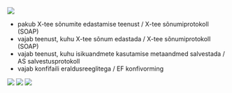 <img src='{{ site.url }}/img/Extractor.svg'>

- pakub X-tee sõnumite edastamise teenust / X-tee sõnumiprotokoll (SOAP)
- vajab teenust, kuhu X-tee sõnum edastada / X-tee sõnumiprotokoll (SOAP)
- vajab teenust, kuhu isikuandmete kasutamise metaandmed salvestada / AS salvestusprotokoll
- vajab konfifaili eraldusreeglitega / EF konfivorming 

<img src='{{ site.url }}/img/Logger.svg'>

<img src='{{ site.url }}/img/Verifier.svg'>

<img src='{{ site.url }}/img/Presenter.svg'>

